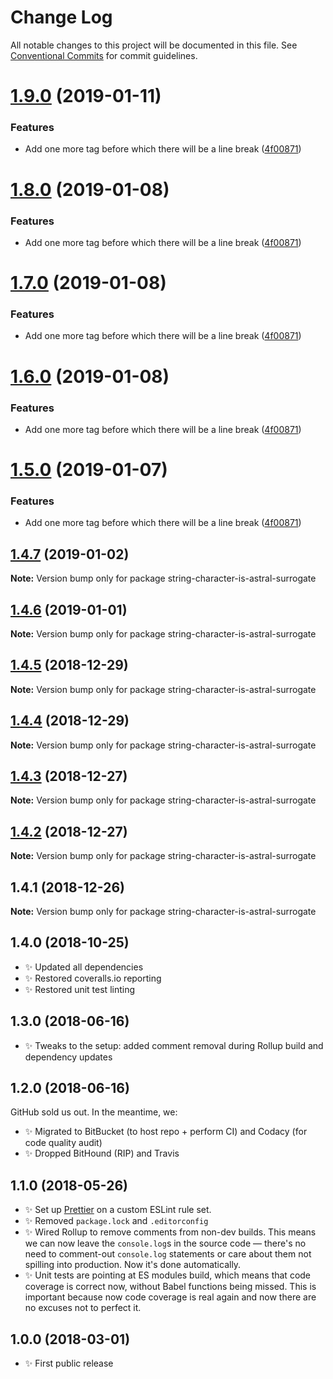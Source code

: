 # Change Log

All notable changes to this project will be documented in this file.
See [Conventional Commits](https://conventionalcommits.org) for commit guidelines.

# [1.9.0](https://bitbucket.org/codsen/codsen/src/master/packages/string-character-is-astral-surrogate/compare/string-character-is-astral-surrogate@1.4.7...string-character-is-astral-surrogate@1.9.0) (2019-01-11)


### Features

* Add one more tag before which there will be a line break ([4f00871](https://bitbucket.org/codsen/codsen/src/master/packages/string-character-is-astral-surrogate/commits/4f00871))





# [1.8.0](https://bitbucket.org/codsen/codsen/src/master/packages/string-character-is-astral-surrogate/compare/string-character-is-astral-surrogate@1.4.7...string-character-is-astral-surrogate@1.8.0) (2019-01-08)

### Features

- Add one more tag before which there will be a line break ([4f00871](https://bitbucket.org/codsen/codsen/src/master/packages/string-character-is-astral-surrogate/commits/4f00871))

# [1.7.0](https://bitbucket.org/codsen/codsen/src/master/packages/string-character-is-astral-surrogate/compare/string-character-is-astral-surrogate@1.4.7...string-character-is-astral-surrogate@1.7.0) (2019-01-08)

### Features

- Add one more tag before which there will be a line break ([4f00871](https://bitbucket.org/codsen/codsen/src/master/packages/string-character-is-astral-surrogate/commits/4f00871))

# [1.6.0](https://bitbucket.org/codsen/codsen/src/master/packages/string-character-is-astral-surrogate/compare/string-character-is-astral-surrogate@1.4.7...string-character-is-astral-surrogate@1.6.0) (2019-01-08)

### Features

- Add one more tag before which there will be a line break ([4f00871](https://bitbucket.org/codsen/codsen/src/master/packages/string-character-is-astral-surrogate/commits/4f00871))

# [1.5.0](https://bitbucket.org/codsen/codsen/src/master/packages/string-character-is-astral-surrogate/compare/string-character-is-astral-surrogate@1.4.7...string-character-is-astral-surrogate@1.5.0) (2019-01-07)

### Features

- Add one more tag before which there will be a line break ([4f00871](https://bitbucket.org/codsen/codsen/src/master/packages/string-character-is-astral-surrogate/commits/4f00871))

## [1.4.7](https://bitbucket.org/codsen/codsen/src/master/packages/string-character-is-astral-surrogate/compare/string-character-is-astral-surrogate@1.4.6...string-character-is-astral-surrogate@1.4.7) (2019-01-02)

**Note:** Version bump only for package string-character-is-astral-surrogate

## [1.4.6](https://bitbucket.org/codsen/codsen/src/master/packages/string-character-is-astral-surrogate/compare/string-character-is-astral-surrogate@1.4.5...string-character-is-astral-surrogate@1.4.6) (2019-01-01)

**Note:** Version bump only for package string-character-is-astral-surrogate

## [1.4.5](https://bitbucket.org/codsen/codsen/src/master/packages/string-character-is-astral-surrogate/compare/string-character-is-astral-surrogate@1.4.4...string-character-is-astral-surrogate@1.4.5) (2018-12-29)

**Note:** Version bump only for package string-character-is-astral-surrogate

## [1.4.4](https://bitbucket.org/codsen/codsen/src/master/packages/string-character-is-astral-surrogate/compare/string-character-is-astral-surrogate@1.4.3...string-character-is-astral-surrogate@1.4.4) (2018-12-29)

**Note:** Version bump only for package string-character-is-astral-surrogate

## [1.4.3](https://bitbucket.org/codsen/codsen/src/master/packages/string-character-is-astral-surrogate/compare/string-character-is-astral-surrogate@1.4.2...string-character-is-astral-surrogate@1.4.3) (2018-12-27)

**Note:** Version bump only for package string-character-is-astral-surrogate

## [1.4.2](https://bitbucket.org/codsen/codsen/src/master/packages/string-character-is-astral-surrogate/compare/string-character-is-astral-surrogate@1.4.1...string-character-is-astral-surrogate@1.4.2) (2018-12-27)

**Note:** Version bump only for package string-character-is-astral-surrogate

## 1.4.1 (2018-12-26)

**Note:** Version bump only for package string-character-is-astral-surrogate

## 1.4.0 (2018-10-25)

- ✨ Updated all dependencies
- ✨ Restored coveralls.io reporting
- ✨ Restored unit test linting

## 1.3.0 (2018-06-16)

- ✨ Tweaks to the setup: added comment removal during Rollup build and dependency updates

## 1.2.0 (2018-06-16)

GitHub sold us out. In the meantime, we:

- ✨ Migrated to BitBucket (to host repo + perform CI) and Codacy (for code quality audit)
- ✨ Dropped BitHound (RIP) and Travis

## 1.1.0 (2018-05-26)

- ✨ Set up [Prettier](https://prettier.io) on a custom ESLint rule set.
- ✨ Removed `package.lock` and `.editorconfig`
- ✨ Wired Rollup to remove comments from non-dev builds. This means we can now leave the `console.log`s in the source code — there's no need to comment-out `console.log` statements or care about them not spilling into production. Now it's done automatically.
- ✨ Unit tests are pointing at ES modules build, which means that code coverage is correct now, without Babel functions being missed. This is important because now code coverage is real again and now there are no excuses not to perfect it.

## 1.0.0 (2018-03-01)

- ✨ First public release
